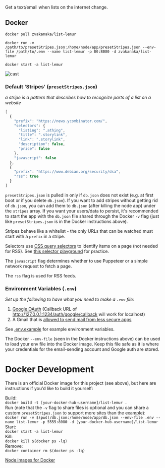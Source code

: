Get a text/email when lists on the internet change.

## Docker
`docker pull zvakanaka/list-lemur`  

`docker run -v /path/to/presetStripes.json:/home/node/app/presetStripes.json --env-file /path/to/.env --name list-lemur -p 80:8080 -d zvakanaka/list-lemur`

`docker start -a list-lemur`  

![cast](https://user-images.githubusercontent.com/8365885/132111938-183b8a2f-aecd-4836-af03-7205082ddca5.gif)


### Default 'Stripes' (`presetStripes.json`)
*a stripe is a pattern that describes how to recognize parts of a list on a website*
```js
[
  {
    "prefix": "https://news.ycombinator.com/",
    "selectors": {
      "listing": ".athing",
      "title": ".storylink",
      "link": ".storylink",
      "description": false,
      "price": false
    },
    "javascript": false
  },
  {
    "prefix": "https://www.debian.org/security/dsa",
    "rss": true
  }
]
```
`presetStripes.json` is pulled in only if `db.json` does not exist (e.g. at first boot or if you delete `db.json`). If you want to add stripes without getting rid of `db.json`, you can add them to `db.json` (after killing the node app) under the `stripes` array. If you want your users/data to persist, it's recommended to start the app with the `db.json` file shared through the Docker `-v` flag (just like `presetStripes.json` is in the Docker instructions above).  

Stripes behave like a whitelist - the only URLs that can be watched must start with a `prefix` in a stripe.  

Selectors use [CSS query selectors](https://developer.mozilla.org/en-US/docs/Web/CSS/CSS_Selectors) to identify items on a page (not needed for RSS). See [this selector playground](https://www.w3schools.com/cssref/trysel.asp) for practice.

The `javascript` flag determines whether to use Puppeteer or a simple network request to fetch a page.  

The `rss` flag is used for RSS feeds.  

### Environment Variables (`.env`)
*Set up the following to have what you need to make a `.env` file:*
1. [Google OAuth](https://console.developers.google.com/apis/credentials/oauthclient) (Callback URL of http://127.0.0.1:1234/auth/google/callback will work for localhost)
2. A Gmail that is [allowed to send mail from less secure apps](https://support.google.com/accounts/answer/6010255?hl=en)

See [.env.example](./.env.example) for example environment variables.

The Docker `--env-file` (seen in the Docker instructions above) can be used to load your env file into the Docker image. Keep this file safe as it is where your credentials for the email-sending account and Google auth are stored.

# Docker Development
There is an official Docker image for this project (see above), but here are instructions if you'd like to build it yourself:

Build:  
`docker build -t [your-docker-hub-username]/list-lemur .`  
Run (note that the `-v` flag to share files is optional and you can share a custom `presetStripes.json` to support more sites than the example):  
`docker run -v $(pwd)/db.json:/home/node/app/db.json --env-file .env --name list-lemur -p 5555:8080 -d [your-docker-hub-username]/list-lemur`  
Start:  
`docker start -a list-lemur`  
Kill:  
`docker kill $(docker ps -lq)`  
Remove:  
`docker container rm $(docker ps -lq)`

[Node images for Docker](https://hub.docker.com/_/node/)
